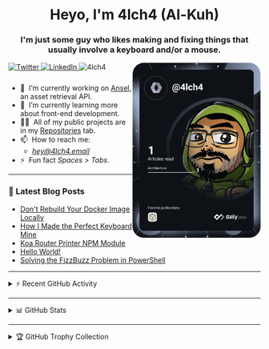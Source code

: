 <h1 align="center">Heyo, I'm 4lch4 (Al-Kuh)</h1>
<h3 align="center">
  I'm just some guy who likes making and fixing things that usually involve a
  keyboard and/or a mouse.
</h3>

<!-- Badges -->
<div align="left">
  <a href="https://twitter.com/4lch4">
    <img
      src="https://img.shields.io/twitter/follow/4lch4?label=Twitter&logo=twitter&style=flat-square&color=1da1f2&logoColor=ffffff"
      alt="Twitter"
    />
  </a>

  <a href="https://linkedin.com/in/devin-leaman-4962242">
    <img
      src="https://img.shields.io/static/v1?logo=linkedin&style=flat-square&color=0072b1&label=LinkedIn&message=%E2%98%86"
      alt="LinkedIn"
    />
  </a>

  <img src="https://komarev.com/ghpvc/?username=4lch4" alt="4lch4" />

  <a href="https://api.daily.dev/get?r=4lch4" target="_blank">
    <img
      width="256"
      align="right"
      src="https://raw.githubusercontent.com/4lch4/4lch4/devcard/devcard.svg"
    />
  </a>
</div>

<ul style="margin-top: 25px;">
  <li>
    🔭&nbsp;&nbsp;I’m currently working on
    <a href="https://github.com/4lch4/Ansel">Ansel</a>, an asset retrieval API.
  </li>
  <li>
    🌱&nbsp;&nbsp;I’m currently learning more about front-end development.
  </li>
  <li>
    👨‍💻&nbsp;&nbsp;All of my public projects are in my
    <a href="https://github.com/4lch4?tab=repositories">Repositories</a> tab.
  </li>
  <li>📫&nbsp;&nbsp;How to reach me:
  <ul>
    <li><em><a href="mailto:hey@4lch4.email">hey@4lch4.email</a></em></li>
    <!-- <li>
      <em><a href="https://4lch4.social">My social site</a></em> with links to
      nearly all methods of contact.
    </li> -->
  </ul>
  </li>
  <li>⚡&nbsp;&nbsp;Fun fact <em>Spaces > Tabs</em>.</li>
</ul>

---

### :open_book: Latest Blog Posts

<!-- BLOG-POST-LIST:START -->
- [Don&#39;t Rebuild Your Docker Image Locally](https://4lch4.blog/entries/2021/10/dont-rebuild-docker-locally)
- [How I Made the Perfect Keyboard Mine](https://4lch4.blog/entries/2021/07/perfect-keyboard)
- [Koa Router Printer NPM Module](https://4lch4.blog/entries/2021/07/koa-router-printer)
- [Hello World!](https://4lch4.blog/entries/2021/05/hello-world)
- [Solving the FizzBuzz Problem in PowerShell](https://4lch4.blog/entries/2018/08/solving-the-fizzbuzz-problem-in-powershell)
<!-- BLOG-POST-LIST:END -->

---

<details>
  <summary>⚡ Recent GitHub Activity</summary>

<!--START_SECTION:activity-->
1. 🎉 Merged PR [#1](https://github.com/4lch4/4lch4.com/pull/1) in [4lch4/4lch4.com](https://github.com/4lch4/4lch4.com)
2. 🗣 Commented on [#1](https://github.com/billy-pilger/ilograph-standard-libraries/issues/1) in [billy-pilger/ilograph-standard-libraries](https://github.com/billy-pilger/ilograph-standard-libraries)
3. 🗣 Commented on [#1](https://github.com/billy-pilger/ilograph-standard-libraries/issues/1) in [billy-pilger/ilograph-standard-libraries](https://github.com/billy-pilger/ilograph-standard-libraries)
4. 💪 Opened PR [#1](https://github.com/CYBERANONYMOUS1/didi/pull/1) in [CYBERANONYMOUS1/didi](https://github.com/CYBERANONYMOUS1/didi)
5. 🎉 Merged PR [#2](https://github.com/4lch4/TypeScript-Module-Template/pull/2) in [4lch4/TypeScript-Module-Template](https://github.com/4lch4/TypeScript-Module-Template)
<!--END_SECTION:activity-->

</details>

---

<details>
  <summary>📊 GitHub Stats</summary>

  <img align="left" alt="4lch4's GitHub Stats" src="https://github-readme-stats.codestackr.vercel.app/api?username=4lch4&show_icons=true&hide_border=true" />

</details>

---

<details>
  <summary>🏆 GitHub Trophy Collection</summary>

  <img alt="4lch4's GitHub Trophies" src="https://github-profile-trophy.vercel.app/?username=4lch4&column=4&theme=monokai">
</details>
